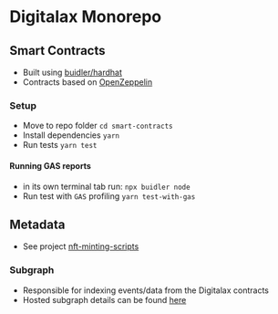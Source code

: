 # Digitalax Monorepo

## Smart Contracts

* Built using [buidler/hardhat](https://buidler.dev/) 
* Contracts based on [OpenZeppelin](https://github.com/OpenZeppelin/openzeppelin-contracts)

### Setup

* Move to repo folder `cd smart-contracts`
* Install dependencies `yarn`
* Run tests `yarn test`

#### Running GAS reports
* in its own terminal tab run: `npx buidler node`
* Run test with `GAS` profiling `yarn test-with-gas`

## Metadata

*  See project [nft-minting-scripts](https://github.com/qiangkaiwen/digitalax-nft-minting-scripts)

### Subgraph

* Responsible for indexing events/data from the Digitalax contracts
* Hosted subgraph details can be found [here](https://hackmd.io/RzmT0y91ReyRmrh084ShNA)
